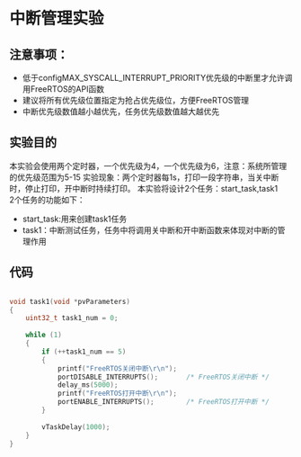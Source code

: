 # 中断管理实验
## 注意事项：
- 低于configMAX_SYSCALL_INTERRUPT_PRIORITY优先级的中断里才允许调用FreeRTOS的API函数
- 建议将所有优先级位置指定为抢占优先级位，方便FreeRTOS管理
- 中断优先级数值越小越优先，任务优先级数值越大越优先
## 实验目的
本实验会使用两个定时器，一个优先级为4，一个优先级为6，注意：系统所管理的优先级范围为5-15
实验现象：两个定时器每1s，打印一段字符串，当关中断时，停止打印，开中断时持续打印。
本实验将设计2个任务：start_task,task1  
2个任务的功能如下：
- start_task:用来创建task1任务
- task1：中断测试任务，任务中将调用关中断和开中断函数来体现对中断的管理作用
## 代码
```C

void task1(void *pvParameters)
{
    uint32_t task1_num = 0;
    
    while (1)
    {
        if (++task1_num == 5)
        {
            printf("FreeRTOS关闭中断\r\n");
            portDISABLE_INTERRUPTS();       /* FreeRTOS关闭中断 */
            delay_ms(5000);
            printf("FreeRTOS打开中断\r\n");
            portENABLE_INTERRUPTS();        /* FreeRTOS打开中断 */
        }
        
        vTaskDelay(1000);
    }
}
```
